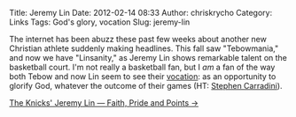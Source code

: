 Title: Jeremy Lin
Date: 2012-02-14 08:33
Author: chriskrycho
Category: Links
Tags: God's glory, vocation
Slug: jeremy-lin

The internet has been abuzz these past few weeks about another new
Christian athlete suddenly making headlines. This fall saw "Tebowmania,"
and now we have "Linsanity," as Jeremy Lin shows remarkable talent on
the basketball court. I'm not really a basketball fan, but I *am* a fan
of the way both Tebow and now Lin seem to see their [vocation][]: as an
opportunity to glorify God, whatever the outcome of their games (HT:
[Stephen Carradini][]).

[The Knicks' Jeremy Lin — Faith, Pride and Points →][]

  [vocation]: http://www.chriskrycho.com/theology/posts/a-theology-of-vocation/
    "A Theology of Vocation"
  [Stephen Carradini]: http://www.independentclauses.com
  [The Knicks' Jeremy Lin — Faith, Pride and Points →]: http://www.nytimes.com/2012/02/12/sports/basketball/the-knicks-jeremy-lin-faith-pride-and-points.html
